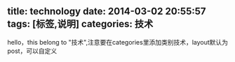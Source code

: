 title: technology
date: 2014-03-02 20:55:57
tags: [标签,说明]
categories: 技术
---
hello，this belong to  "技术",注意要在categories里添加类别技术，layout默认为post，可以自定义
